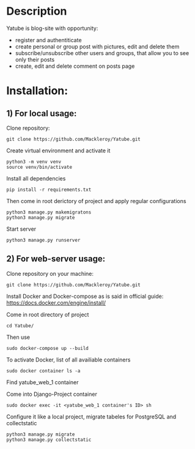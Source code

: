 # Description
Yatube is blog-site with opportunity: 
  * register and authentiticate
  * create personal or group post with pictures, edit and delete them 
  * subscribe/unsubscribe other users and groups, that allow you to see only their posts
  * create, edit and delete comment on posts page

# Installation:
## 1) For local usage:
Clone repository:
```
git clone https://github.com/Mackleroy/Yatube.git
```
Create virtual environment and activate it
```
python3 -m venv venv
source venv/bin/activate
```
Install all dependencies 
```
pip install -r requirements.txt
```
Then come in root derictory of project and apply regular configurations
```
python3 manage.py makemigratons
python3 manage.py migrate
```
Start server
```
python3 manage.py runserver
```

## 2) For web-server usage:
Clone repository on your machine:
```
git clone https://github.com/Mackleroy/Yatube.git
```
Install Docker and Docker-compose as is said in official guide: https://docs.docker.com/engine/install/

Come in root directory of project
```
cd Yatube/
```
Then use
```
sudo docker-compose up --build
```
To activate Docker, list of all availiable containers 
```
sudo docker container ls -a
```
Find yatube_web_1 container

Come into Django-Project container 
```
sudo docker exec -it <yatube_web_1 container's ID> sh
```
Configure it like a local project, migrate tabeles for PostgreSQL and collectstatic
```
python3 manage.py migrate
python3 manage.py collectstatic
```

